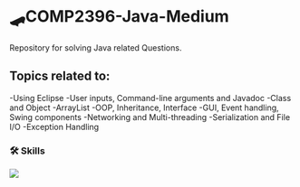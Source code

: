 # 🛹COMP2396-Java-Medium

Repository for solving Java related Questions.

## Topics related to:

-Using Eclipse
-User inputs, Command-line arguments and Javadoc
-Class and Object
-ArrayList
-OOP, Inheritance, Interface
-GUI, Event handling, Swing components
-Networking and Multi-threading
-Serialization and File I/O
-Exception Handling

### 🛠 Skills

<img src="https://img.shields.io/badge/java-007396?style=for-the-badge&logo=java&logoColor=white"> 
